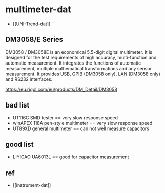 
# multimeter-dat


- [[UNI-Trend-dat]]


## DM3058/E Series

DM3058 / DM3058E is an economical 5.5-digit digital multimeter. It is designed for the test requirements of high accuracy, multi-function and automatic measurement. It integrates the functions of automatic measurement, multiple mathematical transformations and any sensor measurement. It provides USB, GPIB (DM3058 only), LAN (DM3058 only) and RS232 interfaces.

https://eu.rigol.com/eu/products/DM_Detail/DM3058


## bad list 

- UT116C SMD tester == very slow response speed 
- winAPEX 118A pen-style multimeter == very slow response speed 
- UT89XD general multimeter == can not well measure capacitors

## good list 

- LIYIGAO UA6013L == good for capacitor measurement 

## ref 

- [[instrument-dat]]